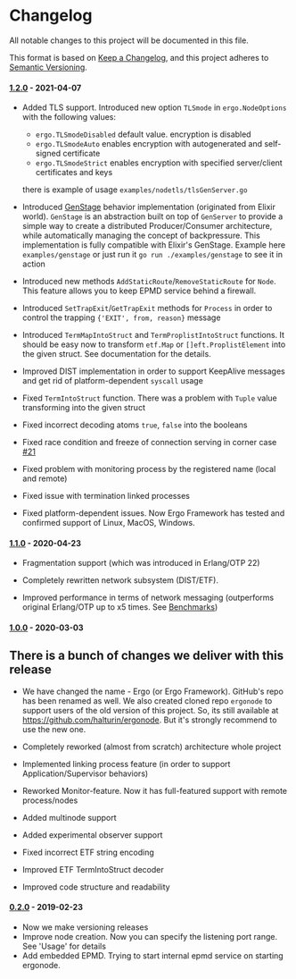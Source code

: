 # Changelog
All notable changes to this project will be documented in this file.

This format is based on [Keep a Changelog](https://keepachangelog.com/en/1.0.0/),
and this project adheres to [Semantic Versioning](https://semver.org/spec/v2.0.0.html).

#### [1.2.0](https://github.com/halturin/ergo/releases/tag/v1.2.0) - 2021-04-07 ####

* Added TLS support. Introduced new option `TLSmode` in `ergo.NodeOptions` with the following values:
  - `ergo.TLSmodeDisabled` default value. encryption is disabled
  - `ergo.TLSmodeAuto` enables encryption with autogenerated and self-signed certificate
  - `ergo.TLSmodeStrict` enables encryption with specified server/client certificates and keys

  there is example of usage `examples/nodetls/tlsGenServer.go`

* Introduced [GenStage](https://hexdocs.pm/gen_stage/GenStage.html) behavior implementation (originated from Elixir world).
  `GenStage` is an abstraction built on top of `GenServer` to provide a simple way to create a distributed Producer/Consumer architecture, while automatically managing the concept of backpressure. This implementation is fully compatible with Elixir's GenStage. Example here `examples/genstage` or just run it `go run ./examples/genstage` to see it in action

* Introduced new methods `AddStaticRoute`/`RemoveStaticRoute` for `Node`. This feature allows you to keep EPMD service behind a firewall.

* Introduced `SetTrapExit`/`GetTrapExit` methods for `Process` in order to control the trapping `{'EXIT', from, reason}` message

* Introduced `TermMapIntoStruct` and `TermProplistIntoStruct` functions. It should be easy now to transform `etf.Map` or `[]eft.ProplistElement` into the given struct. See documentation for the details.

* Improved DIST implementation in order to support KeepAlive messages and get rid of platform-dependent `syscall` usage

* Fixed `TermIntoStruct` function. There was a problem with `Tuple` value transforming into the given struct

* Fixed incorrect decoding atoms `true`, `false` into the booleans

* Fixed race condition and freeze of connection serving in corner case [#21](https://github.com/halturin/ergo/issues/21)

* Fixed problem with monitoring process by the registered name (local and remote)

* Fixed issue with termination linked processes

* Fixed platform-dependent issues. Now Ergo Framework has tested and confirmed support of Linux, MacOS, Windows.

#### [1.1.0](https://github.com/halturin/ergo/releases/tag/1.1.0) - 2020-04-23 ####

* Fragmentation support (which was introduced in Erlang/OTP 22)

* Completely rewritten network subsystem (DIST/ETF).

* Improved performance in terms of network messaging (outperforms original Erlang/OTP up to x5 times. See [Benchmarks](#benchmarks))

#### [1.0.0](https://github.com/halturin/ergo/releases/tag/1.0.0) - 2020-03-03 ####
## There is a bunch of changes we deliver with this release

- We have changed the name - Ergo (or Ergo Framework). GitHub's repo has been
renamed as well. We also created cloned repo `ergonode` to support users of
the old version of this project. So, its still available at
https://github.com/halturin/ergonode. But it's strongly recommend to use
the new one.

- Completely reworked (almost from scratch) architecture whole project

- Implemented linking process feature (in order to support Application/Supervisor behaviors)

- Reworked Monitor-feature. Now it has full-featured support with remote process/nodes

- Added multinode support

- Added experimental observer support

- Fixed incorrect ETF string encoding

- Improved ETF TermIntoStruct decoder

- Improved code structure and readability

#### [0.2.0](https://github.com/halturin/ergonode/releases/tag/0.2.0) - 2019-02-23 ####
- Now we make versioning releases
- Improve node creation. Now you can specify the listening port range. See 'Usage' for details
- Add embedded EPMD. Trying to start internal epmd service on starting ergonode.
